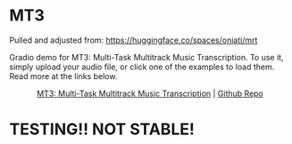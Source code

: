 # MT3

Pulled and adjusted from: https://huggingface.co/spaces/oniati/mrt

Gradio demo for MT3: Multi-Task Multitrack Music Transcription. To use it, simply upload your audio file, or click one of the examples to load them. Read more at the links below.

<p style='text-align: center'><a href='https://arxiv.org/abs/2111.03017' target='_blank'>MT3: Multi-Task Multitrack Music Transcription</a> | <a href='https://github.com/magenta/mt3' target='_blank'>Github Repo</a></p>

# TESTING!! NOT STABLE!
